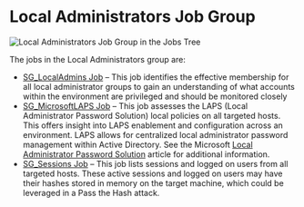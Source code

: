 # Local Administrators Job Group

![Local Administrators Job Group in the Jobs Tree](/img/product_docs/accessanalyzer/admin/hostmanagement/jobstree.webp)

The jobs in the Local Administrators group are:

- [SG_LocalAdmins Job](/docs/accessanalyzer/12.0/solutions/windows/privilegedaccounts/localadministrators/sg_localadmins.md) – This job identifies the effective membership for all
  local administrator groups to gain an understanding of what accounts within the environment are
  privileged and should be monitored closely
- [SG_MicrosoftLAPS Job](/docs/accessanalyzer/12.0/solutions/windows/privilegedaccounts/localadministrators/sg_microsoftlaps.md) – This job assesses the LAPS (Local Administrator
  Password Solution) local policies on all targeted hosts. This offers insight into LAPS enablement
  and configuration across an environment. LAPS allows for centralized local administrator password
  management within Active Directory. See the Microsoft
  [Local Administrator Password Solution](https://learn.microsoft.com/en-us/previous-versions/mt227395(v=msdn.10))
  article for additional information.
- [SG_Sessions Job](/docs/accessanalyzer/12.0/solutions/windows/privilegedaccounts/localadministrators/sg_sessions.md) – This job lists sessions and logged on users from all targeted
  hosts. These active sessions and logged on users may have their hashes stored in memory on the
  target machine, which could be leveraged in a Pass the Hash attack.

